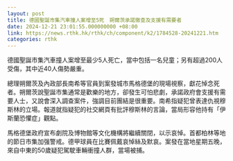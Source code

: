 ```yaml
---
layout: post
title: 德國聖誕市集汽車撞人案增至5死　朔爾茨承諾徹查及支援有需要者
date: 2024-12-21 23:01:55.000000000 +08:00
link: https://news.rthk.hk/rthk/ch/component/k2/1784528-20241221.htm
categories: rthk
---
```


德國聖誕市集汽車撞人案增至最少5人死亡，當中包括一名兒童；另有超過200人受傷，其中近40人傷勢嚴重。

總理朔爾茨及內政部長南希等官員到案發城市馬格德堡的現場視察，獻花悼念死者。朔爾茨說聖誕市集通常是歡樂的地方，卻發生可怕悲劇，承諾政府會支援有需要人士，又說會深入調查案件，強調目前團結是很重要。南希指疑犯曾表達仇視穆斯林的立場。報道就指疑犯的社交網頁有批評穆斯林的言論，當局形容他持有「伊斯蘭恐懼症」觀點。

馬格德堡政府宣布劇院及博物館等文化機構將繼續關閉，以示哀悼。首都柏林等地的節日市集加强警戒。德甲球員在比賽佩戴哀悼絲及默哀。案發在當地星期五晚，來自中東的50歲疑犯駕駛車輛衝撞人群，當場被捕。
